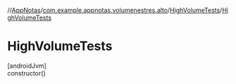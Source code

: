 //[AppNotas](../../../index.md)/[com.example.appnotas.volumenestres.alto](../index.md)/[HighVolumeTests](index.md)/[HighVolumeTests](-high-volume-tests.md)

# HighVolumeTests

[androidJvm]\
constructor()
